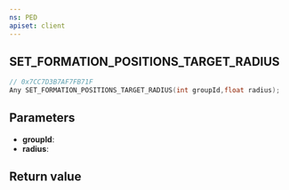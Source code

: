 ```yaml
---
ns: PED
apiset: client
---
```

## SET_FORMATION_POSITIONS_TARGET_RADIUS

```c
// 0x7CC7D3B7AF7FB71F
Any SET_FORMATION_POSITIONS_TARGET_RADIUS(int groupId,float radius);
```


## Parameters
* **groupId**:
* **radius**:

## Return value

